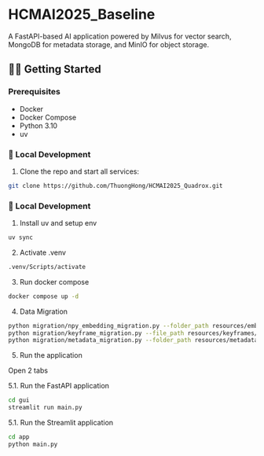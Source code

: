 # HCMAI2025_Baseline

A FastAPI-based AI application powered by Milvus for vector search, MongoDB for metadata storage, and MinIO for object storage.

## 🧑‍💻 Getting Started

### Prerequisites
- Docker
- Docker Compose
- Python 3.10
- uv

### 🔧 Local Development
1. Clone the repo and start all services:
```bash
git clone https://github.com/ThuongHong/HCMAI2025_Quadrox.git
```

### 🔧 Local Development

1. Install uv and setup env
```bash
uv sync
```

2. Activate .venv
```bash
.venv/Scripts/activate
```

3. Run docker compose
```bash
docker compose up -d
```

4. Data Migration 
```bash
python migration/npy_embedding_migration.py --folder_path resources/embeddings
python migration/keyframe_migration.py --file_path resources/keyframes/id2index.json
python migration/metadata_migration.py --folder_path resources/metadata
```

5. Run the application

Open 2 tabs

5.1. Run the FastAPI application
```bash
cd gui
streamlit run main.py
```

5.1. Run the Streamlit application
```bash
cd app
python main.py
```
